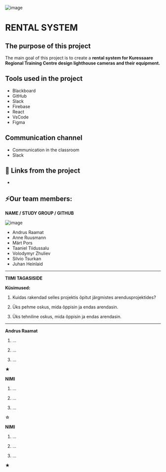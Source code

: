 ![image](https://github.com/araamat/Londid/assets/144334374/9d92e871-8930-4913-93c1-cf9202ad94aa)

# RENTAL SYSTEM

## The purpose of this project
The main goal of this project is to create a **rental system for Kuressaare Regional Training Centre design lighthouse cameras and their equipment.**

## Tools used in the project
- Blackboard
- GitHub
- Slack
- Firebase
- React
- VsCode
- Figma

## Communication channel
- Communication in the classroom
- Slack

## 📓 Links from the project
- 

## ⚡Our team members:

**NAME / STUDY GROUP / GITHUB**

![image](https://github.com/araamat/Londid/assets/144334374/80570626-6cc1-40b0-bd24-58a1e9ac1653)

- Andrus Raamat
- Anne Ruusmann
- Märt Pors
- Taaniel Tiidussalu
- Volodymyr Zhuliev
- Silvio Tsurkan
- Juhan Heinlaid
-----------
**TIIMI TAGASISIDE**

**Küsimused:**
1. Kuidas rakendad selles projektis õpitut järgmistes arendusprojektides?


2. Üks pehme oskus, mida õppisin ja endas arendasin.


3. Üks tehniline oskus, mida õppisin ja endas arendasin.

---


**Andrus Raamat**

1. ...


2. ...


3. ...

★

**NIMI**

1. ...

2. ...

3. ...

☆

**NIMI**

1. ...
 
2. ... 

3. ...

★

